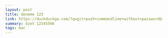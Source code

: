 ```yaml
---
layout: post
title: deneme 123
link: https://duckduckgo.com/?q=git+push+commandline+without+password&t=brave&ia=web
summary: özet 12345566
tags: mac
---
```


